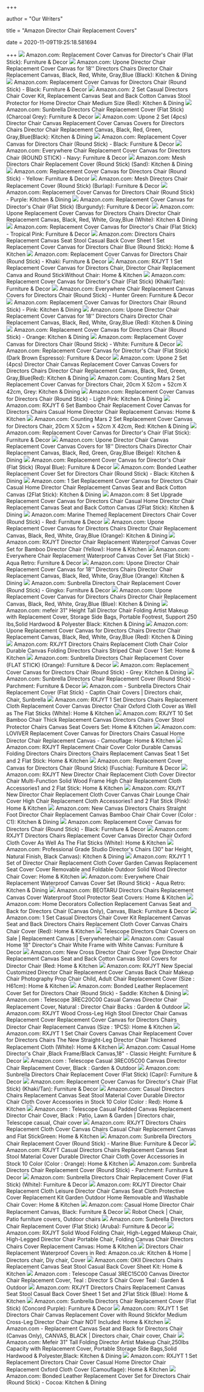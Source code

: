 +++
        
author = "Our Writers"
        
title = "Amazon Director Chair Replacement Covers"
        
date = 2020-11-09T19:25:18.581694
        
+++
[ ![](https://images-na.ssl-images-amazon.com/images/I/61NsnRNMNzL._AC_SL1000_.jpg)](https://images-na.ssl-images-amazon.com/images/I/61NsnRNMNzL._AC_SL1000_.jpg) Amazon.com: Replacement Cover Canvas for Director's Chair (Flat Stick):  Furniture & Decor
[ ![](https://images-na.ssl-images-amazon.com/images/I/31d1kEq532L._AC_.jpg)](https://images-na.ssl-images-amazon.com/images/I/31d1kEq532L._AC_.jpg) Amazon.com: Upone Director Chair Replacement Cover Canvas for 18'' Directors  Chairs Director Chair Replacement Canvas, Black, Red, White, Gray,Blue  (Black): Kitchen & Dining
[ ![](https://images-na.ssl-images-amazon.com/images/I/61lPitcJwnL._AC_SY450_.jpg)](https://images-na.ssl-images-amazon.com/images/I/61lPitcJwnL._AC_SY450_.jpg) Amazon.com: Replacement Cover Canvas for Directors Chair (Round Stick) -  Black: Furniture & Decor
[ ![](https://images-na.ssl-images-amazon.com/images/I/71XRCoSQMaL._AC_SX522_.jpg)](https://images-na.ssl-images-amazon.com/images/I/71XRCoSQMaL._AC_SX522_.jpg) Amazon.com: 2 Set Casual Directors Chair Cover Kit, Replacement Canvas Seat  and Back Cotton Canvas Stool Protector for Home Director Chair Medium Size  (Red): Kitchen & Dining
[ ![](https://images-na.ssl-images-amazon.com/images/I/712cdRrEp5L._AC_SY355_.jpg)](https://images-na.ssl-images-amazon.com/images/I/712cdRrEp5L._AC_SY355_.jpg) Amazon.com: Sunbrella Directors Chair Replacement Cover (Flat Stick)  (Charcoal Grey): Furniture & Decor
[ ![](https://images-na.ssl-images-amazon.com/images/I/618pfp%2ByYlL._AC_SX522_.jpg)](https://images-na.ssl-images-amazon.com/images/I/618pfp%2ByYlL._AC_SX522_.jpg) Amazon.com: Upone 2 Set (4pcs) Director Chair Canvas Replacement Cover  Canvas Covers for Directors Chairs Director Chair Replacement Canvas,  Black, Red, Green, Gray,Blue(Black): Kitchen & Dining
[ ![](https://images-na.ssl-images-amazon.com/images/I/61lPitcJwnL._AC_SL1500_.jpg)](https://images-na.ssl-images-amazon.com/images/I/61lPitcJwnL._AC_SL1500_.jpg) Amazon.com: Replacement Cover Canvas for Directors Chair (Round Stick) -  Black: Furniture & Decor
[ ![](https://images-na.ssl-images-amazon.com/images/I/71qJ26dlvTL._AC_SY450_.jpg)](https://images-na.ssl-images-amazon.com/images/I/71qJ26dlvTL._AC_SY450_.jpg) Amazon.com: Everywhere Chair Replacement Cover Canvas for Directors Chair  (ROUND STICK) - Navy: Furniture & Decor
[ ![](https://images-na.ssl-images-amazon.com/images/I/61Qf2Jrj0KL._AC_SX355_.jpg)](https://images-na.ssl-images-amazon.com/images/I/61Qf2Jrj0KL._AC_SX355_.jpg) Amazon.com: Mesh Directors Chair Replacement Cover (Round Stick) (Sand):  Kitchen & Dining
[ ![](https://images-na.ssl-images-amazon.com/images/I/71B7AnU6ZzL._AC_SL1500_.jpg)](https://images-na.ssl-images-amazon.com/images/I/71B7AnU6ZzL._AC_SL1500_.jpg) Amazon.com: Replacement Cover Canvas for Directors Chair (Round Stick) -  Yellow: Furniture & Decor
[ ![](https://images-na.ssl-images-amazon.com/images/I/61z6xq-0TkL._AC_SX355_.jpg)](https://images-na.ssl-images-amazon.com/images/I/61z6xq-0TkL._AC_SX355_.jpg) Amazon.com: Mesh Directors Chair Replacement Cover (Round Stick) (Burlap):  Furniture & Decor
[ ![](https://images-na.ssl-images-amazon.com/images/I/71NIpGGD3wL._AC_SY450_.jpg)](https://images-na.ssl-images-amazon.com/images/I/71NIpGGD3wL._AC_SY450_.jpg) Amazon.com: Replacement Cover Canvas for Directors Chair (Round Stick) -  Purple: Kitchen & Dining
[ ![](https://images-na.ssl-images-amazon.com/images/I/71IIZT8yNLL._AC_SX355_.jpg)](https://images-na.ssl-images-amazon.com/images/I/71IIZT8yNLL._AC_SX355_.jpg) Amazon.com: Replacement Cover Canvas for Director's Chair (Flat Stick)  (Burgundy): Furniture & Decor
[ ![](https://images-na.ssl-images-amazon.com/images/I/41-dDLrcDcL._AC_.jpg)](https://images-na.ssl-images-amazon.com/images/I/41-dDLrcDcL._AC_.jpg) Amazon.com: Upone Replacement Cover Canvas for Directors Chairs Director  Chair Replacement Canvas, Black, Red, White, Gray,Blue (White): Kitchen &  Dining
[ ![](https://images-na.ssl-images-amazon.com/images/I/91tzEUrVPzL._AC_SL1500_.jpg)](https://images-na.ssl-images-amazon.com/images/I/91tzEUrVPzL._AC_SL1500_.jpg) Amazon.com: Replacement Cover Canvas for Director's Chair (Flat Stick) -  Tropical Pink: Furniture & Decor
[ ![](https://images-na.ssl-images-amazon.com/images/I/51oENVJ6ruL._AC_SX522_.jpg)](https://images-na.ssl-images-amazon.com/images/I/51oENVJ6ruL._AC_SX522_.jpg) Amazon.com: Directors Chairs Replacement Canvas Seat Stool Casual Back Cover  Sheet 1 Set Replacement Cover Canvas for Directors Chair Blue (Round  Stick): Home & Kitchen
[ ![](https://images-na.ssl-images-amazon.com/images/I/81agE8nFpkL._AC_SY450_.jpg)](https://images-na.ssl-images-amazon.com/images/I/81agE8nFpkL._AC_SY450_.jpg) Amazon.com: Replacement Cover Canvas for Directors Chair (Round Stick) -  Khaki: Furniture & Decor
[ ![](https://images-na.ssl-images-amazon.com/images/I/5150trf8WnL._AC_SX522_.jpg)](https://images-na.ssl-images-amazon.com/images/I/5150trf8WnL._AC_SX522_.jpg) Amazon.com: RXJYT 1 Set Replacement Cover Canvas for Directors Chair, Director  Chair Replacement Canva and Round StickWithout Chair: Home & Kitchen
[ ![](https://images-na.ssl-images-amazon.com/images/I/81Ww33PtfAL._AC_SX355_.jpg)](https://images-na.ssl-images-amazon.com/images/I/81Ww33PtfAL._AC_SX355_.jpg) Amazon.com: Replacement Cover Canvas for Director's Chair (Flat Stick)  (Khaki/Tan): Furniture & Decor
[ ![](https://images-na.ssl-images-amazon.com/images/I/71b2AC-s4DL._AC_SY450_.jpg)](https://images-na.ssl-images-amazon.com/images/I/71b2AC-s4DL._AC_SY450_.jpg) Amazon.com: Everywhere Chair Replacement Canvas Covers for Directors Chair  (Round Stick) - Hunter Green: Furniture & Decor
[ ![](https://images-na.ssl-images-amazon.com/images/I/81ZUEPn36HL._AC_SY450_.jpg)](https://images-na.ssl-images-amazon.com/images/I/81ZUEPn36HL._AC_SY450_.jpg) Amazon.com: Replacement Cover Canvas for Directors Chair (Round Stick) -  Pink: Kitchen & Dining
[ ![](https://images-na.ssl-images-amazon.com/images/I/411IvnWPqfL._AC_.jpg)](https://images-na.ssl-images-amazon.com/images/I/411IvnWPqfL._AC_.jpg) Amazon.com: Upone Director Chair Replacement Cover Canvas for 18'' Directors  Chairs Director Chair Replacement Canvas, Black, Red, White, Gray,Blue  (Red): Kitchen & Dining
[ ![](https://images-na.ssl-images-amazon.com/images/I/81wcyq2vNZL._AC_SY450_.jpg)](https://images-na.ssl-images-amazon.com/images/I/81wcyq2vNZL._AC_SY450_.jpg) Amazon.com: Replacement Cover Canvas for Directors Chair (Round Stick) -  Orange: Kitchen & Dining
[ ![](https://images-na.ssl-images-amazon.com/images/I/71oUrVYGKSL._AC_SL1500_.jpg)](https://images-na.ssl-images-amazon.com/images/I/71oUrVYGKSL._AC_SL1500_.jpg) Amazon.com: Replacement Cover Canvas for Directors Chair (Round Stick) -  White: Furniture & Decor
[ ![](https://images-na.ssl-images-amazon.com/images/I/71jeNnhZceL._AC_SX355_.jpg)](https://images-na.ssl-images-amazon.com/images/I/71jeNnhZceL._AC_SX355_.jpg) Amazon.com: Replacement Cover Canvas for Director's Chair (Flat Stick)  (Dark Brown Espresso): Furniture & Decor
[ ![](https://images-na.ssl-images-amazon.com/images/I/61LynphooEL._AC_SX522_.jpg)](https://images-na.ssl-images-amazon.com/images/I/61LynphooEL._AC_SX522_.jpg) Amazon.com: Upone 2 Set (4pcs) Director Chair Canvas Replacement Cover  Canvas Covers for Directors Chairs Director Chair Replacement Canvas,  Black, Red, Green, Gray,Blue(Red): Kitchen & Dining
[ ![](https://images-na.ssl-images-amazon.com/images/I/61wXmiRZLxL._AC_SX522_.jpg)](https://images-na.ssl-images-amazon.com/images/I/61wXmiRZLxL._AC_SX522_.jpg) Amazon.com: Counting Mars 2 Set Replacement Cover Canvas for Directors Chair,  20cm X 52cm + 52cm X 42cm, Grey: Kitchen & Dining
[ ![](https://images-na.ssl-images-amazon.com/images/I/71XGRVfJSCL._AC_SY450_.jpg)](https://images-na.ssl-images-amazon.com/images/I/71XGRVfJSCL._AC_SY450_.jpg) Amazon.com: Replacement Cover Canvas for Directors Chair (Round Stick) -  Light Pink: Kitchen & Dining
[ ![](https://images-na.ssl-images-amazon.com/images/I/51CmXf-vFlL._AC_SL1024_.jpg)](https://images-na.ssl-images-amazon.com/images/I/51CmXf-vFlL._AC_SL1024_.jpg) Amazon.com: RXJYT 6 Set Bamboo Chair Replacement Cover Canvas for Directors  Chairs Casual Home Director Chair Replacement Canvas: Home & Kitchen
[ ![](https://images-na.ssl-images-amazon.com/images/I/61TA%2BSTDIyL._AC_SL1200_.jpg)](https://images-na.ssl-images-amazon.com/images/I/61TA%2BSTDIyL._AC_SL1200_.jpg) Amazon.com: Counting Mars 2 Set Replacement Cover Canvas for Directors Chair,  20cm X 52cm + 52cm X 42cm, Red: Kitchen & Dining
[ ![](https://images-na.ssl-images-amazon.com/images/I/713vwU8S11L._AC_SX355_.jpg)](https://images-na.ssl-images-amazon.com/images/I/713vwU8S11L._AC_SX355_.jpg) Amazon.com: Replacement Cover Canvas for Director's Chair (Flat Stick):  Furniture & Decor
[ ![](https://images-na.ssl-images-amazon.com/images/I/61fkwsMZspL._AC_SX522_.jpg)](https://images-na.ssl-images-amazon.com/images/I/61fkwsMZspL._AC_SX522_.jpg) Amazon.com: Upone Director Chair Canvas Replacement Cover Canvas Covers for  18'' Directors Chairs Director Chair Replacement Canvas, Black, Red, Green,  Gray,Blue (Beige): Kitchen & Dining
[ ![](https://images-na.ssl-images-amazon.com/images/I/71BDQuyPZUL._AC_SX355_.jpg)](https://images-na.ssl-images-amazon.com/images/I/71BDQuyPZUL._AC_SX355_.jpg) Amazon.com: Replacement Cover Canvas for Director's Chair (Flat Stick)  (Royal Blue): Furniture & Decor
[ ![](https://images-na.ssl-images-amazon.com/images/I/71BzExH9MWL._AC_SX522_.jpg)](https://images-na.ssl-images-amazon.com/images/I/71BzExH9MWL._AC_SX522_.jpg) Amazon.com: Bonded Leather Replacement Cover Set for Directors Chair (Round  Stick) - Black: Kitchen & Dining
[ ![](https://images-na.ssl-images-amazon.com/images/I/51-UjlyQUML._AC_SX522_.jpg)](https://images-na.ssl-images-amazon.com/images/I/51-UjlyQUML._AC_SX522_.jpg) Amazon.com: 1 Set Replacement Cover Canvas for Directors Chair Casual Home Director  Chair Replacement Canvas Seat and Back Cotton Canvas (2Flat Stick): Kitchen  & Dining
[ ![](https://images-na.ssl-images-amazon.com/images/I/51X-0kWKMaL._AC_SL1024_.jpg)](https://images-na.ssl-images-amazon.com/images/I/51X-0kWKMaL._AC_SL1024_.jpg) Amazon.com: 8 Set Upgrade Replacement Cover Canvas for Directors Chair  Casual Home Director Chair Replacement Canvas Seat and Back Cotton Canvas  (2Flat Stick): Kitchen & Dining
[ ![](https://images-na.ssl-images-amazon.com/images/I/51qCj-dTANL._AC_SX355_.jpg)](https://images-na.ssl-images-amazon.com/images/I/51qCj-dTANL._AC_SX355_.jpg) Amazon.com: Marine Themed Replacement Directors Chair Cover (Round Stick) -  Red: Furniture & Decor
[ ![](https://images-na.ssl-images-amazon.com/images/I/41vOKkAyGcL._AC_.jpg)](https://images-na.ssl-images-amazon.com/images/I/41vOKkAyGcL._AC_.jpg) Amazon.com: Upone Replacement Cover Canvas for Directors Chairs Director  Chair Replacement Canvas, Black, Red, White, Gray,Blue (Orange): Kitchen &  Dining
[ ![](https://images-na.ssl-images-amazon.com/images/I/510MSnRUWKL._AC_SX522_.jpg)](https://images-na.ssl-images-amazon.com/images/I/510MSnRUWKL._AC_SX522_.jpg) Amazon.com: RXJYT Director Chair Replacement Waterproof Canvas Cover Set  for Bamboo Director Chair (Yellow): Home & Kitchen
[ ![](https://images-na.ssl-images-amazon.com/images/I/81eqMdy1sdL._AC_SX355_.jpg)](https://images-na.ssl-images-amazon.com/images/I/81eqMdy1sdL._AC_SX355_.jpg) Amazon.com: Everywhere Chair Replacement Waterproof Canvas Cover Set (Flat  Stick) - Aqua Retro: Furniture & Decor
[ ![](https://images-na.ssl-images-amazon.com/images/I/41LBgPNJeRL._AC_.jpg)](https://images-na.ssl-images-amazon.com/images/I/41LBgPNJeRL._AC_.jpg) Amazon.com: Upone Director Chair Replacement Cover Canvas for 18'' Directors  Chairs Director Chair Replacement Canvas, Black, Red, White, Gray,Blue  (Orange): Kitchen & Dining
[ ![](https://images-na.ssl-images-amazon.com/images/I/71llBEsDuuL._AC_SX355_.jpg)](https://images-na.ssl-images-amazon.com/images/I/71llBEsDuuL._AC_SX355_.jpg) Amazon.com: Sunbrella Directors Chair Replacement Cover (Round Stick) -  Gingko: Furniture & Decor
[ ![](https://images-na.ssl-images-amazon.com/images/I/41Hmx5%2B217L._AC_.jpg)](https://images-na.ssl-images-amazon.com/images/I/41Hmx5%2B217L._AC_.jpg) Amazon.com: Upone Replacement Cover Canvas for Directors Chairs Director  Chair Replacement Canvas, Black, Red, White, Gray,Blue (Blue): Kitchen &  Dining
[ ![](https://images-na.ssl-images-amazon.com/images/I/51sY-BYTqiL._AC_SX522_.jpg)](https://images-na.ssl-images-amazon.com/images/I/51sY-BYTqiL._AC_SX522_.jpg) Amazon.com: mefeir 31" Height Tall Director Chair Folding Artist Makeup  with Replacement Cover, Storage Side Bags, Portable Footrest, Support 250  lbs,Solid Hardwood & Polyester Black: Kitchen & Dining
[ ![](https://images-na.ssl-images-amazon.com/images/I/41jNoO1ausL._AC_.jpg)](https://images-na.ssl-images-amazon.com/images/I/41jNoO1ausL._AC_.jpg) Amazon.com: Upone Replacement Cover Canvas for Directors Chairs Director  Chair Replacement Canvas, Black, Red, White, Gray,Blue (Red): Kitchen &  Dining
[ ![](https://images-na.ssl-images-amazon.com/images/I/61d5IKtPdLL._AC_SX522_.jpg)](https://images-na.ssl-images-amazon.com/images/I/61d5IKtPdLL._AC_SX522_.jpg) Amazon.com: RXJYT Directors Chairs Replacement Cloth Chair Color Durable  Canvas Folding Directors Chairs Striped Chair Cover 1 Set: Home & Kitchen
[ ![](https://images-na.ssl-images-amazon.com/images/I/71%2BWedHyU2L._AC_SY355_.jpg)](https://images-na.ssl-images-amazon.com/images/I/71%2BWedHyU2L._AC_SY355_.jpg) Amazon.com: Sunbrella Directors Chair Replacement Cover (FLAT STICK)  (Orange): Furniture & Decor
[ ![](https://images-na.ssl-images-amazon.com/images/I/71IQiDYQtgL._AC_SY450_.jpg)](https://images-na.ssl-images-amazon.com/images/I/71IQiDYQtgL._AC_SY450_.jpg) Amazon.com: Replacement Cover Canvas for Directors Chair (Round Stick) -  Grey: Kitchen & Dining
[ ![](https://images-na.ssl-images-amazon.com/images/I/71tiOovjLtL._AC_SX355_.jpg)](https://images-na.ssl-images-amazon.com/images/I/71tiOovjLtL._AC_SX355_.jpg) Amazon.com: Sunbrella Directors Chair Replacement Cover (Round Stick) -  Parchment: Furniture & Decor
[ ![](https://i.pinimg.com/originals/8f/70/1c/8f701c6b85bba3e6716dd04e3b340e02.jpg)](https://i.pinimg.com/originals/8f/70/1c/8f701c6b85bba3e6716dd04e3b340e02.jpg) Amazon.com - Sunbrella Directors Chair Replacement Cover (Flat Stick) -  Captin Chair Covers | Directors chair, Chair, Sunbrella
[ ![](https://images-na.ssl-images-amazon.com/images/I/51RgjFC7TLL._AC_SX522_.jpg)](https://images-na.ssl-images-amazon.com/images/I/51RgjFC7TLL._AC_SX522_.jpg) Amazon.com: RXJYT 1 Set Directors Chairs Replacement Cloth Replacement  Cover Canvas Director Chair Oxford Cloth Cover as Well as The Flat Sticks  (White): Home & Kitchen
[ ![](https://images-na.ssl-images-amazon.com/images/I/51AAcbYo6NL._AC_SL1024_.jpg)](https://images-na.ssl-images-amazon.com/images/I/51AAcbYo6NL._AC_SL1024_.jpg) Amazon.com: RXJYT 10 Set Bamboo Chair Thick Replacement Canvas Directors  Chairs Cover Stool Protector Chairs Canvas Seat Covers Set: Home & Kitchen
[ ![](https://images-na.ssl-images-amazon.com/images/I/61Rb6hXHMAL._AC_SX522_.jpg)](https://images-na.ssl-images-amazon.com/images/I/61Rb6hXHMAL._AC_SX522_.jpg) Amazon.com: LOVIVER Replacement Cover Canvas for Directors Chairs Casual  Home Director Chair Replacement Canvas - Camouflage: Home & Kitchen
[ ![](https://images-na.ssl-images-amazon.com/images/I/51fwZ9HM7IL._AC_SX522_.jpg)](https://images-na.ssl-images-amazon.com/images/I/51fwZ9HM7IL._AC_SX522_.jpg) Amazon.com: RXJYT Replacement Chair Cover Color Durable Canvas Folding Directors  Chairs Directors Chairs Replacement Canvas Seat 1 Set and 2 Flat Stick:  Home & Kitchen
[ ![](https://images-na.ssl-images-amazon.com/images/I/31jZvBbujnL._AC_.jpg)](https://images-na.ssl-images-amazon.com/images/I/31jZvBbujnL._AC_.jpg) Amazon.com: Replacement Cover Canvas for Directors Chair (Round Stick)  (Fuschia): Furniture & Decor
[ ![](https://images-na.ssl-images-amazon.com/images/I/51TmHrhO5VL._AC_SX522_.jpg)](https://images-na.ssl-images-amazon.com/images/I/51TmHrhO5VL._AC_SX522_.jpg) Amazon.com: RXJYT New Director Chair Replacement Cloth Cover Director Chair  Multi-Function Solid Wood Frame High Chair Replacement Cloth Accessories1  and 2 Flat Stick: Home & Kitchen
[ ![](https://images-na.ssl-images-amazon.com/images/I/51GCXxZTLmL._AC_SX522_.jpg)](https://images-na.ssl-images-amazon.com/images/I/51GCXxZTLmL._AC_SX522_.jpg) Amazon.com: RXJYT New Director Chair Replacement Cloth Cover Canvas Chair  Lounge Chair Cover High Chair Replacement Cloth Accessories1 and 2 Flat  Stick (Pink): Home & Kitchen
[ ![](https://images-na.ssl-images-amazon.com/images/I/51W4BNNno4L._AC_SX522_.jpg)](https://images-na.ssl-images-amazon.com/images/I/51W4BNNno4L._AC_SX522_.jpg) Amazon.com: New Canvas Directors Chairs Straight Foot Director Chair  Replacement Canvas Bamboo Chair Chair Cover (Color : C1): Kitchen & Dining
[ ![](https://images-na.ssl-images-amazon.com/images/I/61lPitcJwnL._AC_SX679_.jpg)](https://images-na.ssl-images-amazon.com/images/I/61lPitcJwnL._AC_SX679_.jpg) Amazon.com: Replacement Cover Canvas for Directors Chair (Round Stick) -  Black: Furniture & Decor
[ ![](https://images-na.ssl-images-amazon.com/images/I/51b5ZGmvljL._AC_SX522_.jpg)](https://images-na.ssl-images-amazon.com/images/I/51b5ZGmvljL._AC_SX522_.jpg) Amazon.com: RXJYT Directors Chairs Replacement Cover Canvas Director Chair  Oxford Cloth Cover As Well As The Flat Sticks (White): Home & Kitchen
[ ![](https://images-na.ssl-images-amazon.com/images/I/714TmSegOQL._AC_SY741_.jpg)](https://images-na.ssl-images-amazon.com/images/I/714TmSegOQL._AC_SY741_.jpg) Amazon.com: Professional Grade Studio Director's Chairs (30" bar Height,  Natural Finish, Black Canvas): Kitchen & Dining
[ ![](https://images-na.ssl-images-amazon.com/images/I/61VPkss7fyL._AC_SX522_.jpg)](https://images-na.ssl-images-amazon.com/images/I/61VPkss7fyL._AC_SX522_.jpg) Amazon.com: RXJYT 1 Set of Director Chair Replacement Cloth Cover Garden Canvas  Replacement Seat Cover Cover Removable and Foldable Outdoor Solid Wood Director  Chair Cover: Home & Kitchen
[ ![](https://images-na.ssl-images-amazon.com/images/I/81J4mT3cypL._AC_SY355_.jpg)](https://images-na.ssl-images-amazon.com/images/I/81J4mT3cypL._AC_SY355_.jpg) Amazon.com: Everywhere Chair Replacement Waterproof Canvas Cover Set (Round  Stick) - Aqua Retro: Kitchen & Dining
[ ![](https://images-na.ssl-images-amazon.com/images/I/51ZevB8kfDL._AC_SX522_.jpg)](https://images-na.ssl-images-amazon.com/images/I/51ZevB8kfDL._AC_SX522_.jpg) Amazon.com: BEOTARU Directors Chairs Replacement Canvas Cover Waterproof  Stool Protector Seat Covers: Home & Kitchen
[ ![](https://images-na.ssl-images-amazon.com/images/I/51NAvLazN6L._AC_SY355_.jpg)](https://images-na.ssl-images-amazon.com/images/I/51NAvLazN6L._AC_SY355_.jpg) Amazon.com: Home Decorators Collection Replacement Canvas Seat and Back for Directors  Chair (Canvas Only), Canvas, Black: Furniture & Decor
[ ![](https://images-na.ssl-images-amazon.com/images/I/51665JaGlDL._AC_SX522_.jpg)](https://images-na.ssl-images-amazon.com/images/I/51665JaGlDL._AC_SX522_.jpg) Amazon.com: 1 Set Casual Directors Chair Cover Kit Replacement Canvas Seat  and Back Directors Chairs Replacement Cloth Cover Canvas Chairs Chair Cover  (Red): Home & Kitchen
[ ![](https://2ea6adccffbce4363f43-f14e1d04144091f743f68b07de39b9dd.ssl.cf5.rackcdn.com/products/1018_2018-canvas-colors-no-prints.jpg)](https://2ea6adccffbce4363f43-f14e1d04144091f743f68b07de39b9dd.ssl.cf5.rackcdn.com/products/1018_2018-canvas-colors-no-prints.jpg) Telescope Directors Chair Covers on Sale | Replacement Canvas |  Everywherechair
[ ![](https://images-na.ssl-images-amazon.com/images/I/71hyiB5h0qL._AC_SX522_.jpg)](https://images-na.ssl-images-amazon.com/images/I/71hyiB5h0qL._AC_SX522_.jpg) Amazon.com: Casual Home 18" Director's Chair White Frame with White Canvas:  Furniture & Decor
[ ![](https://images-na.ssl-images-amazon.com/images/I/61NgZMIZbuL._AC_SX522_.jpg)](https://images-na.ssl-images-amazon.com/images/I/61NgZMIZbuL._AC_SX522_.jpg) Amazon.com: New Cross Director Chair Cover Type Director Chair Replacement  Canvas Seat and Back Cotton Canvas Stool Covers for Director Chair (Red:  Home & Kitchen
[ ![](https://images-na.ssl-images-amazon.com/images/I/51YVzcInY%2BL._AC_SX522_.jpg)](https://images-na.ssl-images-amazon.com/images/I/51YVzcInY%2BL._AC_SX522_.jpg) Amazon.com: RXJYT New Special Customized Director Chair Replacement Cover  Canvas Back Chair Makeup Chair Photography Prop Chair Child, Adult Chair  Replacement Cover (Size : H61cm): Home & Kitchen
[ ![](https://images-na.ssl-images-amazon.com/images/I/91xO%2BH-lXVL._AC_SX522_.jpg)](https://images-na.ssl-images-amazon.com/images/I/91xO%2BH-lXVL._AC_SX522_.jpg) Amazon.com: Bonded Leather Replacement Cover Set for Directors Chair (Round  Stick) - Saddle: Kitchen & Dining
[ ![](https://images-na.ssl-images-amazon.com/images/I/71ZXMjEQhJL._AC_SX450_.jpg)](https://images-na.ssl-images-amazon.com/images/I/71ZXMjEQhJL._AC_SX450_.jpg) Amazon.com : Telescope 3REC20C00 Casual Canvas Director Chair Replacement  Cover, Natural : Director Chair Backs : Garden & Outdoor
[ ![](https://images-na.ssl-images-amazon.com/images/I/51KSGiRR7LL._AC_SL1024_.jpg)](https://images-na.ssl-images-amazon.com/images/I/51KSGiRR7LL._AC_SL1024_.jpg) Amazon.com: RXJYT Wood Cross-Leg High Stool Director Chair Canvas  Replacement Cover Replacement Cover Canvas for Directors Chairs Director  Chair Replacement Canvas (Size : 1PCS): Home & Kitchen
[ ![](https://images-na.ssl-images-amazon.com/images/I/51CCMKLUSGL._AC_SX522_.jpg)](https://images-na.ssl-images-amazon.com/images/I/51CCMKLUSGL._AC_SX522_.jpg) Amazon.com: RXJYT 1 Set Chair Covers Canvas Chair Replacement Cover for Directors  Chairs The New Straight-Leg Director Chair Thickened Replacement Cloth  (White): Home & Kitchen
[ ![](https://images-na.ssl-images-amazon.com/images/I/71uwlTJw9ML._AC_SY741_.jpg)](https://images-na.ssl-images-amazon.com/images/I/71uwlTJw9ML._AC_SY741_.jpg) Amazon.com: Casual Home Director's Chair ,Black Frame/Black Canvas,18" -  Classic Height: Furniture & Decor
[ ![](https://images-na.ssl-images-amazon.com/images/I/71r3qT9Jt5L._AC_SX450_.jpg)](https://images-na.ssl-images-amazon.com/images/I/71r3qT9Jt5L._AC_SX450_.jpg) Amazon.com : Telescope Casual 3REC05C00 Canvas Director Chair Replacement  Cover, Black : Garden & Outdoor
[ ![](https://images-na.ssl-images-amazon.com/images/I/711xWMazA6L._AC_SY355_.jpg)](https://images-na.ssl-images-amazon.com/images/I/711xWMazA6L._AC_SY355_.jpg) Amazon.com: Sunbrella Directors Chair Replacement Cover (Flat Stick)  (Capri): Furniture & Decor
[ ![](https://images-na.ssl-images-amazon.com/images/I/81Ww33PtfAL._AC_SL1500_.jpg)](https://images-na.ssl-images-amazon.com/images/I/81Ww33PtfAL._AC_SL1500_.jpg) Amazon.com: Replacement Cover Canvas for Director's Chair (Flat Stick)  (Khaki/Tan): Furniture & Decor
[ ![](https://images-na.ssl-images-amazon.com/images/I/51uQhh9VmtL._AC_SX522_.jpg)](https://images-na.ssl-images-amazon.com/images/I/51uQhh9VmtL._AC_SX522_.jpg) Amazon.com: Casual Directors Chairs Replacement Canvas Seat Stool Material  Cover Durable Director Chair Cloth Cover Accessories in Stock 10 Color  (Color : Red): Home & Kitchen
[ ![](https://i.pinimg.com/originals/74/68/df/7468dfdb631795aa14e74a0ff40f14dd.jpg)](https://i.pinimg.com/originals/74/68/df/7468dfdb631795aa14e74a0ff40f14dd.jpg) Amazon.com : Telescope Casual Padded Canvas Replacement Director Chair Cover,  Black : Patio, Lawn & Garden | Directors chair, Telescope casual, Chair  cover
[ ![](https://images-na.ssl-images-amazon.com/images/I/51JsYH1-edL._AC_SX522_.jpg)](https://images-na.ssl-images-amazon.com/images/I/51JsYH1-edL._AC_SX522_.jpg) Amazon.com: RXJYT Directors Chairs Replacement Cloth Cover Canvas Chairs  Casual Chair Replacement Canvas and Flat StickGreen: Home & Kitchen
[ ![](https://images-na.ssl-images-amazon.com/images/I/71DIXZs%2BB0L._AC_UL160_SR160,160_.jpg)](https://images-na.ssl-images-amazon.com/images/I/71DIXZs%2BB0L._AC_UL160_SR160,160_.jpg) Amazon.com: Sunbrella Directors Chair Replacement Cover (Round Stick) -  Marine Blue: Furniture & Decor
[ ![](https://images-na.ssl-images-amazon.com/images/I/51%2BZjnV9XQL._AC_SX522_.jpg)](https://images-na.ssl-images-amazon.com/images/I/51%2BZjnV9XQL._AC_SX522_.jpg) Amazon.com: RXJYT Casual Directors Chairs Replacement Canvas Seat Stool  Material Cover Durable Director Chair Cloth Cover Accessories in Stock 10  Color (Color : Orange): Home & Kitchen
[ ![](https://images-na.ssl-images-amazon.com/images/I/71tiOovjLtL._AC_SL1500_.jpg)](https://images-na.ssl-images-amazon.com/images/I/71tiOovjLtL._AC_SL1500_.jpg) Amazon.com: Sunbrella Directors Chair Replacement Cover (Round Stick) -  Parchment: Furniture & Decor
[ ![](https://images-na.ssl-images-amazon.com/images/I/710rioNZ6XL._AC_SL1500_.jpg)](https://images-na.ssl-images-amazon.com/images/I/710rioNZ6XL._AC_SL1500_.jpg) Amazon.com: Sunbrella Directors Chair Replacement Cover (Flat Stick)  (White): Furniture & Decor
[ ![](https://images-na.ssl-images-amazon.com/images/I/41kqBR4xRwL._AC_SX522_.jpg)](https://images-na.ssl-images-amazon.com/images/I/41kqBR4xRwL._AC_SX522_.jpg) Amazon.com: RXJYT Director Chair Replacement Cloth Leisure Director Chair  Canvas Seat Cloth Protective Cover Replacement Kit Garden Outdoor Home  Removable and Washable Chair Cover: Home & Kitchen
[ ![](https://m.media-amazon.com/images/S/aplus-media/vc/38c1e166-a326-437f-8c0a-cb8cd6293e5d._CR2,0,1937,599_PT0_SX970__.png)](https://m.media-amazon.com/images/S/aplus-media/vc/38c1e166-a326-437f-8c0a-cb8cd6293e5d._CR2,0,1937,599_PT0_SX970__.png) Amazon.com: Casual Home Director Chair Replacement Canvas, Black: Furniture  & Decor
[ ![](https://i.pinimg.com/originals/7a/29/df/7a29dfb4981cca4e31078c0a0bc373ac.jpg)](https://i.pinimg.com/originals/7a/29/df/7a29dfb4981cca4e31078c0a0bc373ac.jpg) Robot Check | Chair, Patio furniture covers, Outdoor chairs
[ ![](https://images-na.ssl-images-amazon.com/images/I/71VBFYGq8wL._AC_SY355_.jpg)](https://images-na.ssl-images-amazon.com/images/I/71VBFYGq8wL._AC_SY355_.jpg) Amazon.com: Sunbrella Directors Chair Replacement Cover (Flat Stick)  (Aruba): Furniture & Decor
[ ![](https://images-na.ssl-images-amazon.com/images/I/41IolCuMtHL._AC_SX522_.jpg)](https://images-na.ssl-images-amazon.com/images/I/41IolCuMtHL._AC_SX522_.jpg) Amazon.com: RXJYT Solid Wood Folding Chair, High-Legged Makeup Chair,  High-Legged Director Chair Portable Chair, Folding Canvas Chair Directors  Chairs Cover Replacement Canvas: Home & Kitchen
[ ![](https://i.pinimg.com/originals/41/45/62/4145621282987b0760fd139be65fa19a.jpg)](https://i.pinimg.com/originals/41/45/62/4145621282987b0760fd139be65fa19a.jpg) Directors Chair Replacement Waterproof Covers in Red: Amazon.co.uk: Kitchen  & Home | Directors chair, Diy chair, Cover
[ ![](https://images-na.ssl-images-amazon.com/images/I/61YEFoTbiaL._AC_SX522_.jpg)](https://images-na.ssl-images-amazon.com/images/I/61YEFoTbiaL._AC_SX522_.jpg) Amazon.com: OKIl Directors Chairs Replacement Canvas Seat Stool Casual Back  Cover Sheet Kit: Home & Kitchen
[ ![](https://images-na.ssl-images-amazon.com/images/I/71yya%2BNO1kL._AC_SX450_.jpg)](https://images-na.ssl-images-amazon.com/images/I/71yya%2BNO1kL._AC_SX450_.jpg) Amazon.com : Telescope Casual 3REC15C00 Canvas Director Chair Replacement  Cover, Teal : Director S Chair Cover Teal : Garden & Outdoor
[ ![](https://images-na.ssl-images-amazon.com/images/I/51tdnfoSM2L._AC_SX522_.jpg)](https://images-na.ssl-images-amazon.com/images/I/51tdnfoSM2L._AC_SX522_.jpg) Amazon.com: RXJYT Directors Chairs Replacement Canvas Seat Stool Casual  Back Cover Sheet 1 Set and 2Flat Stick (Blue): Home & Kitchen
[ ![](https://images-na.ssl-images-amazon.com/images/I/71WjXH%2B2aRL._AC_SY355_.jpg)](https://images-na.ssl-images-amazon.com/images/I/71WjXH%2B2aRL._AC_SY355_.jpg) Amazon.com: Sunbrella Directors Chair Replacement Cover (Flat Stick)  (Concord Purple): Furniture & Decor
[ ![](https://images-na.ssl-images-amazon.com/images/I/61q97Yt6PTL._AC_SL1024_.jpg)](https://images-na.ssl-images-amazon.com/images/I/61q97Yt6PTL._AC_SL1024_.jpg) Amazon.com: RXJYT 1 Set Directors Chair Canvas Replacement Cover with Round  Stickfor Medium Cross-Leg Director Chair Chair NOT Included: Home &  Kitchen
[ ![](https://i.pinimg.com/originals/d5/76/6a/d5766ae80e6cdd496927d6266449ece0.jpg)](https://i.pinimg.com/originals/d5/76/6a/d5766ae80e6cdd496927d6266449ece0.jpg) Amazon.com - Replacement Canvas Seat and Back for Directors Chair (Canvas  Only), CANVAS, BLACK | Directors chair, Chair cover, Chair
[ ![](https://images-na.ssl-images-amazon.com/images/I/71stcnj6AJL._AC_SX522_.jpg)](https://images-na.ssl-images-amazon.com/images/I/71stcnj6AJL._AC_SX522_.jpg) Amazon.com: Mefeir 31" Tall Folding Director Artist Makeup Chair,250lbs  Capacity with Replacement Cover, Portable Storage Side Bags,Solid Hardwood  & Polyester,Black: Kitchen & Dining
[ ![](https://images-na.ssl-images-amazon.com/images/I/71CwDXOF4UL._AC_SX522_.jpg)](https://images-na.ssl-images-amazon.com/images/I/71CwDXOF4UL._AC_SX522_.jpg) Amazon.com: RXJYT 1 Set Replacement Directors Chair Cover Casual Home Director  Chair Replacement Oxford Cloth Cover (Camouflage): Home & Kitchen
[ ![](https://images-na.ssl-images-amazon.com/images/I/81bFdkpbptL._AC_SX522_.jpg)](https://images-na.ssl-images-amazon.com/images/I/81bFdkpbptL._AC_SX522_.jpg) Amazon.com: Bonded Leather Replacement Cover Set for Directors Chair (Round  Stick) - Cocoa: Kitchen & Dining

